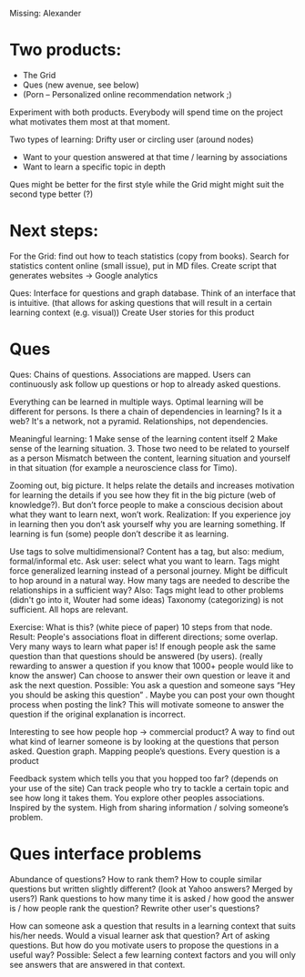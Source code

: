 Missing: Alexander

# Two products:
- The Grid
- Ques (new avenue, see below)
- (Porn – Personalized online recommendation network ;)

Experiment with both products. Everybody will spend time on the project what motivates them most at that moment. 

Two types of learning: Drifty user or circling user (around nodes)
- Want to your question answered at that time / learning by associations
- Want to learn a specific topic in depth

Ques might be better for the first style while the Grid might might suit the second type better (?)

# Next steps:
For the Grid: find out how to teach statistics (copy from books). Search for statistics content online (small issue), put in MD files. 
Create script that generates websites -> Google analytics

Ques: Interface for questions and graph database.
Think of an interface that is intuitive. (that allows for asking questions that will result in a certain learning context (e.g. visual))
Create User stories for this product


# Ques

Ques: Chains of questions. Associations are mapped. Users can continuously ask follow up questions or hop to already asked questions.

Everything can be learned in multiple ways.
Optimal learning will be different for persons.
Is there a chain of dependencies in learning? Is it a web? It's a network, not a pyramid. Relationships, not dependencies. 

Meaningful learning:
1 Make sense of the learning content itself
2 Make sense of  the learning situation.
3. Those two need to be related to yourself as a person
Mismatch between the content, learning situation and yourself in that situation (for example a neuroscience class for Timo). 

Zooming out, big picture. It helps relate the details and increases motivation for learning the details if you see how they fit in the big picture (web of knowledge?).
But don’t force people to make a conscious decision about what they want to learn next, won’t work.
Realization: If you experience joy in learning then you don’t ask yourself why you are learning something.
If learning is fun (some) people  don’t describe it as learning.

Use tags to solve multidimensional?
Content has a tag, but also: medium, formal/informal etc.  Ask user: select what you want to learn.
Tags might force generalized learning instead of a personal journey. Might be difficult to hop around in a natural way.
How many tags are needed to describe the relationships in a sufficient way?
Also: Tags might lead to other problems (didn't go into it, Wouter had some ideas)
Taxonomy (categorizing) is not sufficient. All hops are relevant. 

Exercise: What is this? (white piece of paper)
10 steps from that node. 
Result: People's associations float in different directions; some overlap. Very many ways to learn what paper is!
If enough people ask the same question than that questions should be answered (by users). 
(really rewarding to answer a question if you know that 1000+ people would like to know the answer)
Can choose to answer their own question or leave it and ask the next question.
Possible: You ask a question and someone says “Hey you should be asking this question” .
Maybe you can post your own thought process when posting the link? This will motivate someone to answer the question if the original explanation is incorrect.

Interesting to see how people hop -> commercial product?
A way to find out what kind of learner someone is by looking at the questions that person asked. 
Question graph. Mapping people’s questions. Every question is a product 

Feedback system which tells you that you hopped too far? (depends on your use of the site)
Can track people who try to tackle a certain topic and see how long it takes them.
You explore other peoples associations.
Inspired by the system.
High from sharing information / solving someone’s problem.

# Ques interface problems
Abundance of questions? How to rank them? How to couple similar questions but written slightly different? (look at Yahoo answers? Merged by users?)
Rank questions to how many time it is asked / how good the answer is / how people rank the question?
Rewrite other user's questions? 

How can someone ask a question that results in a learning context that suits his/her needs.
Would a visual learner ask that question? Art of asking questions. But how do you motivate users to propose the questions in a useful way?
Possible: Select a few learning context factors and you will only see answers that are answered in that context.



